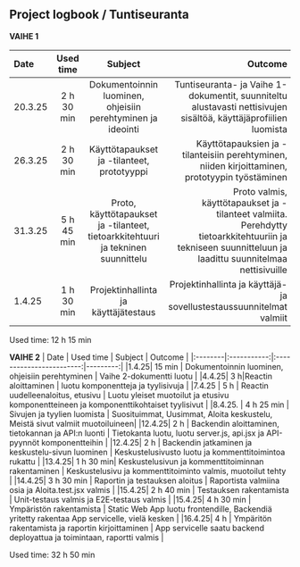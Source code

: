 ## Project logbook / Tuntiseuranta

**VAIHE 1**

| Date   | Used time | Subject                | Outcome |
|:--------|:-----------:|:------------------------:|---------:|
| 20.3.25| 2 h 30 min   | Dokumentoinnin luominen, ohjeisiin perehtyminen ja ideointi | Tuntiseuranta- ja Vaihe 1-dokumentit, suunniteltu alustavasti nettisivujen sisältöä, käyttäjäprofiilien luomista  |
|26.3.25| 2 h 30 min |Käyttötapaukset ja -tilanteet, prototyyppi |Käyttötapauksien ja -tilanteisiin perehtyminen, niiden kirjoittaminen, prototyypin työstäminen |
|31.3.25| 5 h 45 min| Proto, käyttötapaukset ja -tilanteet, tietoarkkitehtuuri ja tekninen suunnittelu | Proto valmis, käyttötapaukset ja -tilanteet valmiita. Perehdytty tietoarkkitehtuuriin ja tekniseen suunnitteluun ja laadittu suunnitelmaa nettisivuille |
|1.4.25| 1 h 30 min |Projektinhallinta ja käyttäjätestaus |Projektinhallinta ja käyttäjä- ja sovellustestaussuunnitelmat valmiit |

Used time: 12 h 15 min

**VAIHE 2**
| Date   | Used time | Subject                | Outcome |
|:--------|:-----------:|:------------------------:|---------:|
|1.4.25| 15 min | Dokumentoinnin luominen, ohjeisiin perehtyminen | Vaihe 2-dokumentti luotu |
|4.4.25| 3 h|Reactin aloittaminen | luotu komponentteja ja tyylisivuja |
|7.4.25 | 5 h | Reactin uudelleenaloitus, etusivu | Luotu yleiset muotoilut ja etusivu komponentteineen ja komponenttikohtaiset tyylisivut |
|8.4.25. | 4 h 25 min | Sivujen ja tyylien luomista | Suosituimmat, Uusimmat, Aloita keskustelu, Meistä sivut valmiit muotoiluineen| 
|12.4.25| 2 h | Backendin aloittaminen, tietokannan ja API:n luonti | Tietokanta luotu, luotu server.js, api.jsx ja API-pyynnöt komponentteihin |
|12.4.25| 2 h | Backendin jatkaminen ja keskustelu-sivun luominen | Keskustelusivusto luotu ja kommenttitoimintoa rukattu |
|13.4.25| 1 h 30 min| Keskustelusivun ja kommenttitoiminnan rakentaminen | Keskustelusivu ja kommenttitoiminto valmis, muotoilut tehty |
|14.4.25| 3 h 30 min | Raportin ja testauksen aloitus | Raportista valmiina osia ja Aloita.test.jsx valmis |
|15.4.25| 2 h 40 min | Testauksen rakentamista | Unit-testaus valmis ja E2E-testaus valmis |
|15.4.25| 4 h 30 min | Ympäristön rakentamista | Static Web App luotu frontendille, Backendiä yritetty rakentaa App servicelle, vielä kesken |
|16.4.25| 4 h | Ympäritön rakentamista ja raportin kirjoittaminen | App servicelle saatu backend deployattua ja toimintaan, raportti valmis |

Used time: 32 h 50 min